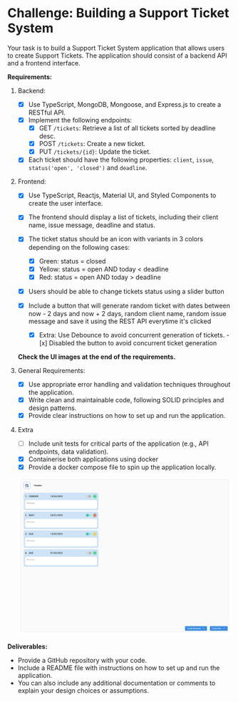 # **Challenge: Building a Support Ticket System**

Your task is to build a Support Ticket System application that allows users to create Support Tickets. The application should consist of a backend API and a frontend interface.

**Requirements:**

1. Backend:

   - [x] Use TypeScript, MongoDB, Mongoose, and Express.js to create a RESTful API.
   - [x] Implement the following endpoints:
     - [x] GET `/tickets`: Retrieve a list of all tickets sorted by deadline desc.
     - [x] POST `/tickets`: Create a new ticket.
     - [x] PUT `/tickets/{id}`: Update the ticket.
   - [x] Each ticket should have the following properties: `client`, `issue`, `status('open', 'closed')` and `deadline`.

2. Frontend:

   - [x] Use TypeScript, Reactjs, Material UI, and Styled Components to create the user interface.
   - [x] The frontend should display a list of tickets, including their client name, issue message, deadline and status.
   - [x] The ticket status should be an icon with variants in 3 colors depending on the following cases:

     - [x] Green: status = closed
     - [x] Yellow: status = open AND today < deadline
     - [x] Red: status = open AND today > deadline

   - [x] Users should be able to change tickets status using a slider button
   - [x] Include a button that will generate random ticket with dates between now - 2 days and now + 2 days, random client name, random issue message and save it using the REST API everytime it's clicked

     - [x] Extra: Use Debounce to avoid concurrent generation of tickets.
            - [x] Disabled the button to avoid concurrent ticket generation

   **Check the UI images at the end of the requirements.**

3. General Requirements:

   - [x] Use appropriate error handling and validation techniques throughout the application.
   - [x] Write clean and maintainable code, following SOLID principles and design patterns.
   - [x] Provide clear instructions on how to set up and run the application.

4. Extra

   - [ ] Include unit tests for critical parts of the application (e.g., API endpoints, data validation).
   - [x] Containerise both applications using docker
   - [x] Provide a docker compose file to spin up the application locally.

   ![1688398030985](image/README/1688398030985.png)

**Deliverables:**

- Provide a GitHub repository with your code.
- Include a README file with instructions on how to set up and run the application.
- You can also include any additional documentation or comments to explain your design choices or assumptions.
